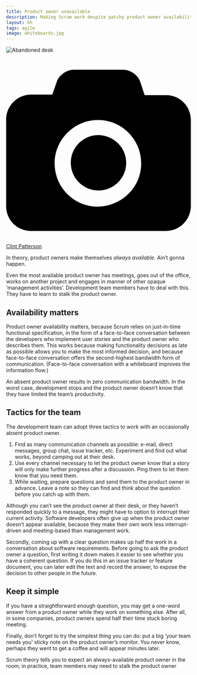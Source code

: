 ```yaml
---
title: Product owner unavailable
description: Making Scrum work despite patchy product owner availability
layout: hh
tags: agile
image: whiteboards.jpg
---
```


![Abandoned desk](desk-abandoned.jpg)

<a class="unsplash" href="https://unsplash.com/photos/ulftbH1sA0k" rel="noopener noreferrer" title="Photo by Clint Patterson"><span><svg xmlns="http://www.w3.org/2000/svg" viewBox="0 0 32 32"><title>unsplash-logo</title><path d="M20.8 18.1c0 2.7-2.2 4.8-4.8 4.8s-4.8-2.1-4.8-4.8c0-2.7 2.2-4.8 4.8-4.8 2.7.1 4.8 2.2 4.8 4.8zm11.2-7.4v14.9c0 2.3-1.9 4.3-4.3 4.3h-23.4c-2.4 0-4.3-1.9-4.3-4.3v-15c0-2.3 1.9-4.3 4.3-4.3h3.7l.8-2.3c.4-1.1 1.7-2 2.9-2h8.6c1.2 0 2.5.9 2.9 2l.8 2.4h3.7c2.4 0 4.3 1.9 4.3 4.3zm-8.6 7.5c0-4.1-3.3-7.5-7.5-7.5-4.1 0-7.5 3.4-7.5 7.5s3.3 7.5 7.5 7.5c4.2-.1 7.5-3.4 7.5-7.5z"></path></svg></span><span>Clint Patterson</span></a>

In theory, product owners make themselves _always available_.
Ain’t gonna happen. 

Even the most available product owner has meetings, goes out of the office, works on another project and engages in manner of other opaque ‘management activities’.
Development team members have to deal with this.
They have to learn to stalk the product owner. 

## Availability matters 

Product owner availability matters, because Scrum relies on just-in-time functional specification, in the form of a face-to-face conversation between the developers who implement user stories and the product owner who describes them.
This works because making functionality decisions as late as possible allows you to make the most informed decision, and because face-to-face conversation offers the second-highest bandwidth form of communication.
(Face-to-face conversation with a whiteboard improves the information flow.) 

An absent product owner results in zero communication bandwidth.
In the worst case, development stops and the product owner doesn’t know that they have limited the team’s productivity. 

## Tactics for the team 

The development team can adopt three tactics to work with an occasionally absent product owner.

1. Find as many communication channels as possible: e-mail, direct messages, group chat, issue tracker, etc.
Experiment and find out what works, beyond  camping out at their desk. 
2. Use every channel necessary to let the product owner know that a story will only make further progress after a discussion.
Ping them to let them know that you need them.
3. While waiting, prepare questions and send them to the product owner in advance.
Leave a note so they can find and think about the question before you catch up with them. 

Although you can’t see the product owner at their desk, or they haven’t responded quickly to a message, they might have to option to interrupt their current activity.
Software developers often give up when the product owner doesn’t appear available, because they make their own work less interrupt-driven and meeting-based than management work.

Secondly, coming up with a clear question makes up half the work in a conversation about software requirements.
Before going to ask the product owner a question, first writing it down makes it easier to see whether you have a coherent question.
If you do this in an issue tracker or feature document, you can later edit the text and record the answer, to expose the decision to other people in the future.

## Keep it simple 

If you have a straightforward enough question, you may get a one-word answer from a product owner while they work on something else.
After all, in some companies, product owners spend half their time stuck boring meeting.

Finally, don’t forget to try the simplest thing you can do: put a big ‘your team needs you’ sticky note on the product owner’s monitor.
You never know, perhaps they went to get a coffee and will appear minutes later. 

Scrum theory tells you to expect an always-available product owner in the room; 
in practice, team members may need to stalk the product owner
